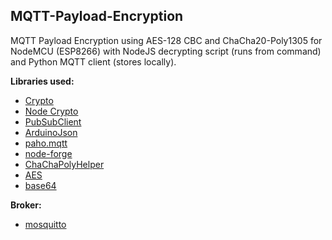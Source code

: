 ## <b>MQTT-Payload-Encryption</b>

MQTT Payload Encryption using AES-128 CBC and ChaCha20-Poly1305 for NodeMCU (ESP8266) with NodeJS decrypting script (runs from command) and Python MQTT client (stores locally).

<b>Libraries used:</b>

- [Crypto](https://github.com/rweather/arduinolibs)
- [Node Crypto](https://github.com/nodejs/node/blob/main/doc/api/crypto.md)
- [PubSubClient](https://github.com/knolleary/pubsubclient)
- [ArduinoJson](https://github.com/bblanchon/ArduinoJson)
- [paho.mqtt](https://github.com/eclipse/paho.mqtt.python)
- [node-forge](https://github.com/digitalbazaar/forge)
- [ChaChaPolyHelper](https://github.com/dmaixner/esp8266-chachapoly)
- [AES](https://github.com/spaniakos/AES/)
- [base64](https://github.com/fcgdam/ESP8266-base64)

<b>Broker:</b>
- [mosquitto](https://mosquitto.org/)
